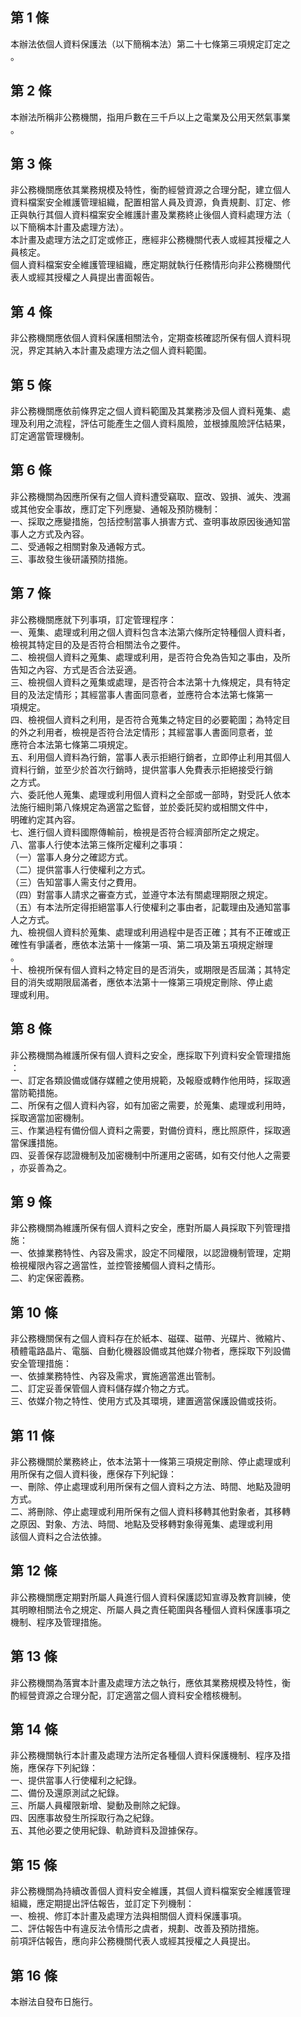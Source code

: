 第 1 條
-------
本辦法依個人資料保護法（以下簡稱本法）第二十七條第三項規定訂定之  
。

第 2 條
-------
本辦法所稱非公務機關，指用戶數在三千戶以上之電業及公用天然氣事業  
。

第 3 條
-------
非公務機關應依其業務規模及特性，衡酌經營資源之合理分配，建立個人  
資料檔案安全維護管理組織，配置相當人員及資源，負責規劃、訂定、修  
正與執行其個人資料檔案安全維護計畫及業務終止後個人資料處理方法（  
以下簡稱本計畫及處理方法）。  
本計畫及處理方法之訂定或修正，應經非公務機關代表人或經其授權之人  
員核定。  
個人資料檔案安全維護管理組織，應定期就執行任務情形向非公務機關代  
表人或經其授權之人員提出書面報告。

第 4 條
-------
非公務機關應依個人資料保護相關法令，定期查核確認所保有個人資料現  
況，界定其納入本計畫及處理方法之個人資料範圍。

第 5 條
-------
非公務機關應依前條界定之個人資料範圍及其業務涉及個人資料蒐集、處  
理及利用之流程，評估可能產生之個人資料風險，並根據風險評估結果，  
訂定適當管理機制。

第 6 條
-------
非公務機關為因應所保有之個人資料遭受竊取、竄改、毀損、滅失、洩漏  
或其他安全事故，應訂定下列應變、通報及預防機制：  
一、採取之應變措施，包括控制當事人損害方式、查明事故原因後通知當  
    事人之方式及內容。  
二、受通報之相關對象及通報方式。  
三、事故發生後研議預防措施。

第 7 條
-------
非公務機關應就下列事項，訂定管理程序：  
一、蒐集、處理或利用之個人資料包含本法第六條所定特種個人資料者，  
    檢視其特定目的及是否符合相關法令之要件。  
二、檢視個人資料之蒐集、處理或利用，是否符合免為告知之事由，及所  
    告知之內容、方式是否合法妥適。  
三、檢視個人資料之蒐集或處理，是否符合本法第十九條規定，具有特定  
    目的及法定情形；其經當事人書面同意者，並應符合本法第七條第一  
    項規定。  
四、檢視個人資料之利用，是否符合蒐集之特定目的必要範圍；為特定目  
    的外之利用者，檢視是否符合法定情形；其經當事人書面同意者，並  
    應符合本法第七條第二項規定。  
五、利用個人資料為行銷，當事人表示拒絕行銷者，立即停止利用其個人  
    資料行銷，並至少於首次行銷時，提供當事人免費表示拒絕接受行銷  
    之方式。  
六、委託他人蒐集、處理或利用個人資料之全部或一部時，對受託人依本  
    法施行細則第八條規定為適當之監督，並於委託契約或相關文件中，  
    明確約定其內容。  
七、進行個人資料國際傳輸前，檢視是否符合經濟部所定之規定。  
八、當事人行使本法第三條所定權利之事項：  
（一）當事人身分之確認方式。  
（二）提供當事人行使權利之方式。  
（三）告知當事人需支付之費用。  
（四）對當事人請求之審查方式，並遵守本法有關處理期限之規定。  
（五）有本法所定得拒絕當事人行使權利之事由者，記載理由及通知當事  
      人之方式。  
九、檢視個人資料於蒐集、處理或利用過程中是否正確；其有不正確或正  
    確性有爭議者，應依本法第十一條第一項、第二項及第五項規定辦理  
    。  
十、檢視所保有個人資料之特定目的是否消失，或期限是否屆滿；其特定  
    目的消失或期限屆滿者，應依本法第十一條第三項規定刪除、停止處  
    理或利用。

第 8 條
-------
非公務機關為維護所保有個人資料之安全，應採取下列資料安全管理措施  
：  
一、訂定各類設備或儲存媒體之使用規範，及報廢或轉作他用時，採取適  
    當防範措施。  
二、所保有之個人資料內容，如有加密之需要，於蒐集、處理或利用時，  
    採取適當加密機制。  
三、作業過程有備份個人資料之需要，對備份資料，應比照原件，採取適  
    當保護措施。  
四、妥善保存認證機制及加密機制中所運用之密碼，如有交付他人之需要  
    ，亦妥善為之。

第 9 條
-------
非公務機關為維護所保有個人資料之安全，應對所屬人員採取下列管理措  
施：  
一、依據業務特性、內容及需求，設定不同權限，以認證機制管理，定期  
    檢視權限內容之適當性，並控管接觸個人資料之情形。  
二、約定保密義務。

第 10 條
--------
非公務機關保有之個人資料存在於紙本、磁碟、磁帶、光碟片、微縮片、  
積體電路晶片、電腦、自動化機器設備或其他媒介物者，應採取下列設備  
安全管理措施：  
一、依據業務特性、內容及需求，實施適當進出管制。  
二、訂定妥善保管個人資料儲存媒介物之方式。  
三、依媒介物之特性、使用方式及其環境，建置適當保護設備或技術。

第 11 條
--------
非公務機關於業務終止，依本法第十一條第三項規定刪除、停止處理或利  
用所保有之個人資料後，應保存下列紀錄：  
一、刪除、停止處理或利用所保有之個人資料之方法、時間、地點及證明  
    方式。  
二、將刪除、停止處理或利用所保有之個人資料移轉其他對象者，其移轉  
    之原因、對象、方法、時間、地點及受移轉對象得蒐集、處理或利用  
    該個人資料之合法依據。

第 12 條
--------
非公務機關應定期對所屬人員進行個人資料保護認知宣導及教育訓練，使  
其明瞭相關法令之規定、所屬人員之責任範圍與各種個人資料保護事項之  
機制、程序及管理措施。

第 13 條
--------
非公務機關為落實本計畫及處理方法之執行，應依其業務規模及特性，衡  
酌經營資源之合理分配，訂定適當之個人資料安全稽核機制。

第 14 條
--------
非公務機關執行本計畫及處理方法所定各種個人資料保護機制、程序及措  
施，應保存下列紀錄：  
一、提供當事人行使權利之紀錄。  
二、備份及還原測試之紀錄。  
三、所屬人員權限新增、變動及刪除之紀錄。  
四、因應事故發生所採取行為之紀錄。  
五、其他必要之使用紀錄、軌跡資料及證據保存。

第 15 條
--------
非公務機關為持續改善個人資料安全維護，其個人資料檔案安全維護管理  
組織，應定期提出評估報告，並訂定下列機制：  
一、檢視、修訂本計畫及處理方法與相關個人資料保護事項。  
二、評估報告中有違反法令情形之虞者，規劃、改善及預防措施。  
前項評估報告，應向非公務機關代表人或經其授權之人員提出。

第 16 條
--------
本辦法自發布日施行。

